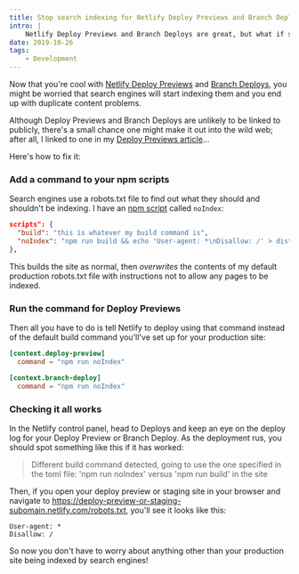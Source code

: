 ```yaml
---
title: Stop search indexing for Netlify Deploy Previews and Branch Deploys
intro: |
    Netlify Deploy Previews and Branch Deploys are great, but what if search engines start indexing them?
date: 2019-10-26
tags:
    - Development
---
```


Now that you're cool with [Netlify Deploy Previews](/blog/netlify-deploy-previews) and [Branch Deploys](/blog/setting-up-a-staging-site-with-netlify), you might be worried that search engines will start indexing them and you end up with duplicate content problems.

Although Deploy Previews and Branch Deploys are unlikely to be linked to publicly, there's a small chance one might make it out into the wild web; after all, I linked to one in my [Deploy Previews article](/blog/netlify-deploy-previews)…

Here's how to fix it:


### Add a command to your npm scripts

Search engines use a robots.txt file to find out what they should and shouldn't be indexing. I have an [npm script](https://docs.npmjs.com/misc/scripts) called `noIndex`:

```json
scripts": {
  "build": "this is whatever my build command is",
  "noIndex": "npm run build && echo 'User-agent: *\nDisallow: /' > dist/robots.txt"
},
```

This builds the site as normal, then *overwrites* the contents of my default production robots.txt file with instructions not to allow any pages to be indexed.


### Run the command for Deploy Previews

Then all you have to do is tell Netlify to deploy using that command instead of the default build command you'll've set up for your production site:

```toml
[context.deploy-preview]
  command = "npm run noIndex"

[context.branch-deploy]
  command = "npm run noIndex"
```


### Checking it all works

In the Netlify control panel, head to Deploys and keep an eye on the deploy log for your Deploy Preview or Branch Deploy. As the deployment rus, you should spot something like this if it has worked:

> Different build command detected, going to use the one specified in the toml file: 'npm run noIndex' versus 'npm run build' in the site

Then, if you open your deploy preview or staging site in your browser and navigate to https://deploy-preview-or-staging-subomain.netlify.com/robots.txt, you'll see it looks like this:

```
User-agent: *
Disallow: /
```

So now you don't have to worry about anything other than your production site being indexed by search engines!
